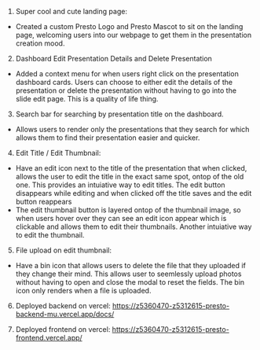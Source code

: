 1. Super cool and cute landing page:
- Created a custom Presto Logo and Presto Mascot to sit on the landing page, welcoming users into our webpage to get them in the presentation creation mood.

2. Dashboard Edit Presentation Details and Delete Presentation
- Added a context menu for when users right click on the presentation dashboard cards. Users can choose to either edit the details of the presentation or delete the presentation without having to go into the slide edit page. This is a quality of life thing.

3. Search bar for searching by presentation title on the dashboard.
- Allows users to render only the presentations that they search for which allows them to find their presentation easier and quicker.

4. Edit Title / Edit Thumbnail:
- Have an edit icon next to the title of the presentation that when clicked, allows the user to edit the title in the exact same spot, ontop of the old one. This provides an intuiative way to edit titles. The edit button disappears while editing and when clicked off the title saves and the edit button reappears
- The edit thumbnail button is layered ontop of the thumbnail image, so when users hover over they can see an edit icon appear which is clickable and allows them to edit their thumbnails. Another intuiative way to edit the thumbnail.

5. File upload on edit thumbnail:
- Have a bin icon that allows users to delete the file that they uploaded if they change their mind. This allows user to seemlessly upload photos without having to open and close the modal to reset the fields. The bin icon only renders when a file is uploaded.

6. Deployed backend on vercel:
https://z5360470-z5312615-presto-backend-mu.vercel.app/docs/

7. Deployed frontend on vercel:
https://z5360470-z5312615-presto-frontend.vercel.app/

